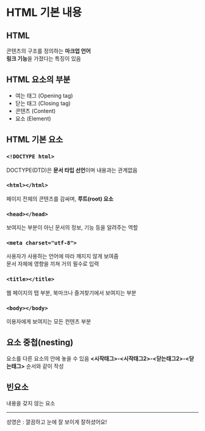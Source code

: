 # HTML 기본 내용 #

## HTML ##
콘텐츠의 구조를 정의하는 **마크업 언어**<br>
**링크 기능**을 가졌다는 특징이 있음

## HTML 요소의 부분 ##
* 여는 태그 (Opening tag)
* 닫는 태그 (Closing tag)
* 콘텐츠 (Content)
* 요소 (Element)

## HTML 기본 요소 ##
### `<!DOCTYPE html>` ###
DOCTYPE(DTD)은 **문서 타입 선언**이며 내용과는 관계없음
### `<html></html>` ###
페이지 전체의 콘텐츠를 감싸며, **루트(root) 요소**<br>
### `<head></head>` ###
보여지는 부분이 아닌 문서의 정보, 기능 등을 알려주는 역할
### `<meta charset="utf-8">` ###
사용자가 사용하는 언어에 따라 깨지지 않게 보여줌<br>
문서 자체에 영향을 끼쳐 거의 필수로 입력
### `<title></title>` ###
웹 페이지의 탭 부분, 북마크나 즐겨찾기에서 보여지는 부분
### `<body></body>` ###
이용자에게 보여지는 모든 컨텐츠 부분

## 요소 중첩(nesting) ##
요소를 다른 요소의 안에 놓을 수 있음
**<시작태그>-<시작태그2>-<닫는태그2>-<닫는태그>** 순서와 같이 작성

## 빈요소 ##
내용을 갖지 않는 요소

 - - - -
성영은 : 깔끔하고 눈에 잘 보이게 잘하셨어요!

